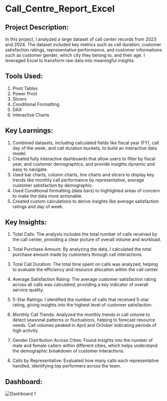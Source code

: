 # Call_Centre_Report_Excel

Project Description:
--------------------
In this project, I analyzed a large dataset of call center records from 2023 and 2024. The dataset included key metrics such as call duration, customer satisfaction ratings, representative performance, and customer informations such as customer gender, which city they belong to, and their age. I leveraged Excel to transform raw data into meaningful insights.

Tools Used:
-----------
1. Pivot Tables
2. Power Pivot
3. Slicers
4. Conditional Formatting
5. DAX
6. Interactive Charts

Key Learnings:
--------------
1. Combined datasets, including calculated fields like fiscal year (FY), call day of the week, and call duration buckets, to build an interactive data model.
2. Created fully interactive dashboards that allow users to filter by fiscal year, and customer demographics, and provide insights dynamic and easy to navigate.
3. Used bar charts, column charts, line charts and slicers to display key trends like monthly call performance by representative, average customer satisfaction by demographic.
4. Used Conditional formatting (data bars) to highlighted areas of concern to make the data more actionable.
5. Created custom calculations to derive insights like average satisfaction ratings and day of week.

Key Insights:
-------------
1. Total Calls: The analysis includes the total number of calls received by the call center, providing a clear picture of overall volume and workload.

2. Total Purchase Amount: By analyzing the data, I calculated the total purchase amount made by customers through call interactions.

3. Total Call Duration: The total time spent on calls was analyzed, helping to evaluate the efficiency and resource allocation within the call center.

4. Average Satisfaction Rating: The average customer satisfaction rating across all calls was calculated, providing a key indicator of overall service quality.

5. 5-Star Ratings: I identified the number of calls that received 5-star rating, giving insights into the highest level of customer satisfaction.

6. Monthly Call Trends: Analyzed the monthly trends in call volume to detect seasonal patterns or fluctuations, helping to forecast resource needs. Call volumes peaked in April and October indicating periods of high activity.

7. Gender Distribution Across Cities: Found insights into the number of male and female callers within different cities, which helps understand the demographic breakdown of customer interactions.

8. Calls by Representative: Evaluated how many calls each representative handled, identifying top performers across the team.

Dashboard:
-----------
![Dashboard 1](https://github.com/user-attachments/assets/a7e035c3-04b7-49bd-b96f-ae5e8696412f)


